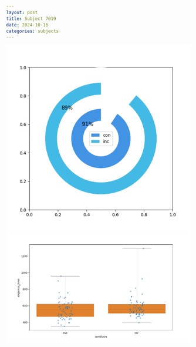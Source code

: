 ```yaml
---
layout: post
title: Subject 7019
date: 2024-10-16
categories: subjects
---
```


![](data/7019/run-13/7019_accuracy_by_condition.png)
![](data/7019/run-13/7019_rt.png)
